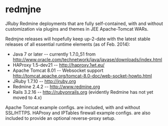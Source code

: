 redmjne
=======

JRuby Redmine deployments that are fully self-contained, with and without
customization via plugins and themes in JEE Apache-Tomcat WARs.

Redmjne releases will hopefully keep up-2-date with the latest stable releases 
of all essential runtime elements (as of Feb. 2014):
 
  * Java 7 or later -- currently 1.7.0_51 from <http://www.oracle.com/technetwork/java/javase/downloads/index.html>
  * HAProxy 1.5-dev21 -- <http://haproxy.1wt.eu/>
  * Apache Tomcat 8.01 -- Websocket support <http://tomcat.apache.org/tomcat-8.0-doc/web-socket-howto.html>
  * JRuby 1.7.10 -- <http://jruby.org> 
  * Redmine 2.4.2 -- <http://www.redmine.org>
  * Rails 3.2.16 -- <http://rubyonrails.org> (evidently Redmine has not yet moved to 4.x)

Apache Tomcat example configs. are included, with and without SSL/HTTPS.
HAProxy and IPTables firewall example configs. are also included to provide
an optional reverse-proxy setup. 

